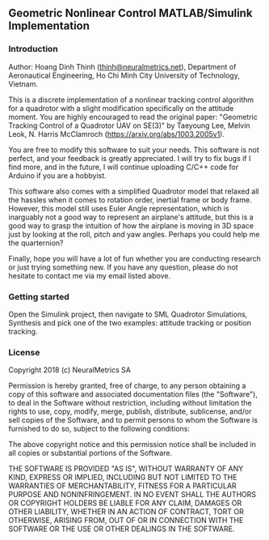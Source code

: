 ## Geometric Nonlinear Control MATLAB/Simulink Implementation

### Introduction

Author: Hoang Dinh Thinh (thinh@neuralmetrics.net), Department of Aeronautical Engineering, Ho Chi Minh City University of Technology, Vietnam.

This is a discrete implementation of a nonlinear tracking control algorithm for a quadrotor with a slight modification specifically on the attitude moment. You are highly encouraged to read the original paper: "Geometric Tracking Control of a Quadrotor UAV on SE(3)" by Taeyoung Lee, Melvin Leok, N. Harris McClamroch (https://arxiv.org/abs/1003.2005v1).

You are free to modify this software to suit your needs. This software is not perfect, and your feedback is greatly appreciated. I will try to fix bugs if I find more, and in the future, I will continue uploading C/C++ code for Arduino if you are a hobbyist.

This software also comes with a simplified Quadrotor model that relaxed all the hassles when it comes to rotation order, inertial frame or body frame. However, this model still uses Euler Angle representation, which is inarguably not a good way to represent an airplane's attitude, but this is a good way to grasp the intuition of how the airplane is moving in 3D space just by looking at the roll, pitch and yaw angles. Perhaps you could help me the quarternion?

Finally, hope you will have a lot of fun whether you are conducting research or just trying something new. If you have any question, please do not hesitate to contact me via my email listed above.

### Getting started
Open the Simulink project, then navigate to SML Quadrotor Simulations, Synthesis and pick one of the two examples: attitude tracking or position tracking.

### License
Copyright 2018 (c) NeuralMetrics SA

Permission is hereby granted, free of charge, to any person obtaining a copy of this software and associated documentation files (the "Software"), to deal in the Software without restriction, including without limitation the rights to use, copy, modify, merge, publish, distribute, sublicense, and/or sell copies of the Software, and to permit persons to whom the Software is furnished to do so, subject to the following conditions:

The above copyright notice and this permission notice shall be included in all copies or substantial portions of the Software.

THE SOFTWARE IS PROVIDED "AS IS", WITHOUT WARRANTY OF ANY KIND, EXPRESS OR IMPLIED, INCLUDING BUT NOT LIMITED TO THE WARRANTIES OF MERCHANTABILITY, FITNESS FOR A PARTICULAR PURPOSE AND NONINFRINGEMENT. IN NO EVENT SHALL THE AUTHORS OR COPYRIGHT HOLDERS BE LIABLE FOR ANY CLAIM, DAMAGES OR OTHER LIABILITY, WHETHER IN AN ACTION OF CONTRACT, TORT OR OTHERWISE, ARISING FROM, OUT OF OR IN CONNECTION WITH THE SOFTWARE OR THE USE OR OTHER DEALINGS IN THE SOFTWARE.